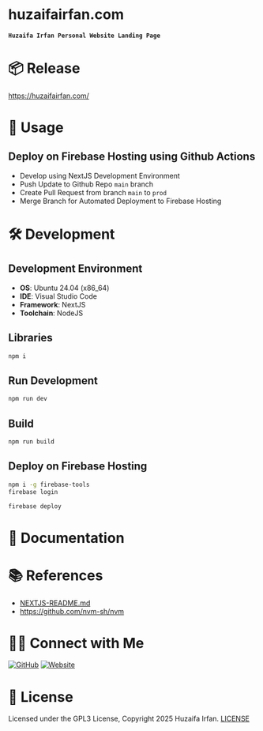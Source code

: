 
# huzaifairfan.com
**`Huzaifa Irfan Personal Website Landing Page`**

<!-- •[Link](#)

<hr>

## 🎬 Demo Video

[![Demo](https://img.youtube.com/vi/video_id/0.jpg)](https://www.youtube.com/watch?v=video_id)

![overview](overview.drawio.png)

-->

# 📦 Release
https://huzaifairfan.com/


# 🚀 Usage
## Deploy on Firebase Hosting using Github Actions
- Develop using NextJS Development Environment
- Push Update to Github Repo `main` branch
- Create Pull Request from branch `main` to `prod`
- Merge Branch for Automated Deployment to Firebase Hosting

# 🛠️ Development

## Development Environment
- **OS**: Ubuntu 24.04 (x86_64)
- **IDE**: Visual Studio Code
- **Framework**: NextJS
- **Toolchain**: NodeJS

## Libraries
```sh
npm i
```

## Run Development
```sh
npm run dev
```

## Build
```sh
npm run build
```

## Deploy on Firebase Hosting
```sh
npm i -g firebase-tools
firebase login
```

```sh
firebase deploy
```


# 📝 Documentation

# 📚 References
- [NEXTJS-README.md](NEXTJS-README.md)
- https://github.com/nvm-sh/nvm


# 🤝🏻 Connect with Me

[![GitHub](https://img.shields.io/badge/Github-%23222.svg?style=for-the-badge&logo=github&logoColor=white)](https://github.com/HuzaifaIrfan/)
[![Website](https://img.shields.io/badge/Website-%23222.svg?style=for-the-badge&logo=google-chrome&logoColor==%234285F4)](https://www.huzaifairfan.com)

# 📜 License

Licensed under the GPL3 License, Copyright 2025 Huzaifa Irfan. [LICENSE](LICENSE)


